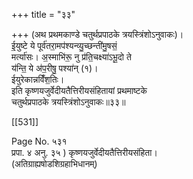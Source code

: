 +++
title = "३३"

+++
(अथ प्रथमकाण्डे चतुर्थप्रपाठके त्रयस्त्रिंशोऽनुवाकः)।  
ई॒युष्टे ये पूर्व॑तरा॒मप॑श्यन्व्यु॒च्छन्ती॑मु॒षसं॒  
मर्त्या॑सः। अ॒स्माभि॑रू॒ नु प्र॑ति॒चक्ष्या॑ऽभू॒दो ते  
य॑न्ति॒ ये अ॑प॒रीषु॒ पश्या॑न् (१)।  
ईयुरेकान्नविँ॑श॒तिः।  
इति कृष्णयजुर्वेदीयतैत्तिरीयसंहितायां प्रथमाष्टके  
चतुर्थप्रपाठके त्रयस्त्रिंशोऽनुवाकः॥३३॥

[[531]]

Page No. ५३१  
प्रपा. ४ अनु. ३५ ) कृष्णयजुर्वेदीयतैत्तिरीयसंहिता।  
(अतिग्राह्यषोडशिग्रहाभिधानम्)
